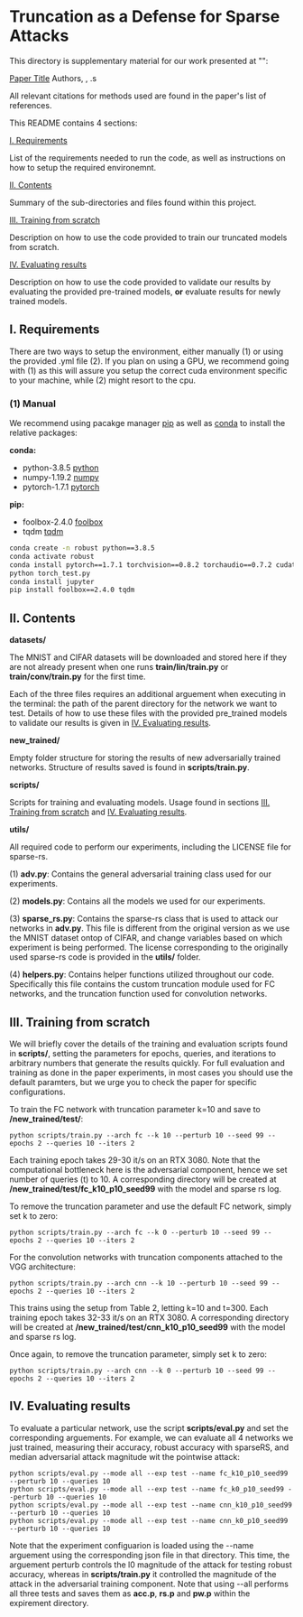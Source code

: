 # Truncation as a Defense for Sparse Attacks
This directory is supplementary material for our work presented at "": 

[Paper Title](google.com) Authors, , .s

All relevant citations for methods used are found in the paper's list of references.

This README contains 4 sections:

[I. Requirements](#i.-requirements)

List of the requirements needed to run the code, as well as instructions on how to setup the required environemnt.

[II. Contents](#ii.-contents)

Summary of the sub-directories and files found within this project.

[III. Training from scratch](#iii.-training-from-scratch)

Description on how to use the code provided to train our truncated models from scratch.

[IV. Evaluating results](#iv.-evaluating-results)

Description on how to use the code provided to validate our results by evaluating the provided pre-trained models, **or** evaluate results for newly trained models.

## I. Requirements
There are two ways to setup the environment, either manually (1) or using the provided .yml file (2). If you plan on using a GPU, we recommend going with (1) as this will assure you setup the correct cuda environment specific to your machine, while (2) might resort to the cpu. 

### (1) Manual
We recommend using pacakge manager [pip](https://pip.pypa.io/en/stable/) as well as 
[conda](https://www.anaconda.com/products/individual) to install the relative packages:

**conda:**
- python-3.8.5 [python](https://www.python.org/downloads/release/python-385/)
- numpy-1.19.2 [numpy](https://numpy.org/devdocs/release/1.19.2-notes.html)
- pytorch-1.7.1 [pytorch](https://pytorch.org/)

**pip:**
- foolbox-2.4.0 [foolbox](https://foolbox.readthedocs.io/en/v2.4.0/)
- tqdm [tqdm](https://tqdm.github.io/)

```bash
conda create -n robust python==3.8.5
conda activate robust
conda install pytorch==1.7.1 torchvision==0.8.2 torchaudio==0.7.2 cudatoolkit=11.0 -c pytorch
python torch_test.py
conda install jupyter
pip install foolbox==2.4.0 tqdm
```

## II. Contents

**datasets/**

The MNIST and CIFAR datasets will be downloaded and stored here if they are not already present when one runs **train/lin/train.py** or **train/conv/train.py** for the first time. 

Each of the three files requires an additional arguement when executing in the terminal: the path of the parent directory for the network we want to test. Details of how to use these files with the provided pre_trained models to validate our results is given in [IV. Evaluating results](#iv.-evaluating-results).

**new_trained/**

Empty folder structure for storing the results of new adversarially trained networks. Structure of results saved is found in **scripts/train.py**. 

**scripts/**

Scripts for training and evaluating models. Usage found in sections [III. Training from scratch](#iii.-training-from-scratch) and [IV. Evaluating results](#iv.-evaluating-results).

**utils/**

All required code to perform our experiments, including the LICENSE file for sparse-rs.

(1) **adv.py**: Contains the general adversarial training class used for our experiments.  

(2) **models.py**: Contains all the models we used for our experiments.

(3) **sparse_rs.py**: Contains the sparse-rs class that is used to attack our networks in **adv.py**. This file is different from the original version as we use the MNIST dataset ontop of CIFAR, and change variables based on which experiment is being performed. The license corresponding to the originally used sparse-rs code is provided in the **utils/** folder.

(4) **helpers.py**: Contains helper functions utilized throughout our code. Specifically this file contains the custom truncation module used for FC networks, and the truncation function used for convolution networks.

## III. Training from scratch

We will briefly cover the details of the training and evaluation scripts found in **scripts/**, setting the parameters for epochs, queries, and iterations to arbitrary numbers that generate the results quickly. For full evaluation and training as done in the paper experiments, in most cases you should use the default paramters, but we urge you to check the paper for specific configurations.

To train the FC network with truncation parameter k=10 and save to **/new_trained/test/**:

```console
python scripts/train.py --arch fc --k 10 --perturb 10 --seed 99 --epochs 2 --queries 10 --iters 2 
```

Each training epoch takes 29-30 it/s on an RTX 3080. Note that the computational bottleneck here is the adversarial component, hence we set number of queries (t) to 10. A corresponding directory will be created at **/new_trained/test/fc_k10_p10_seed99** with the model and sparse rs log. 

To remove the truncation parameter and use the default FC network, simply set k to zero:

```console
python scripts/train.py --arch fc --k 0 --perturb 10 --seed 99 --epochs 2 --queries 10 --iters 2 
```

For the convolution networks with truncation components attached to the VGG architecture:

```console
python scripts/train.py --arch cnn --k 10 --perturb 10 --seed 99 --epochs 2 --queries 10 --iters 2
```

This trains using the setup from Table 2, letting k=10 and t=300. Each training epoch takes 32-33 it/s on an RTX 3080. A corresponding directory will be created at **/new_trained/test/cnn_k10_p10_seed99** with the model and sparse rs log.

Once again, to remove the truncation parameter, simply set k to zero:

```console
python scripts/train.py --arch cnn --k 0 --perturb 10 --seed 99 --epochs 2 --queries 10 --iters 2
```

## IV. Evaluating results

To evaluate a particular network, use the script **scripts/eval.py** and set the corresponding arguements. For example, we can evaluate all 4 networks we just trained, measuring their accuracy, robust accuracy with sparseRS, and median adversarial attack magnitude wit the pointwise attack:

```console
python scripts/eval.py --mode all --exp test --name fc_k10_p10_seed99 --perturb 10 --queries 10
python scripts/eval.py --mode all --exp test --name fc_k0_p10_seed99 --perturb 10 --queries 10
python scripts/eval.py --mode all --exp test --name cnn_k10_p10_seed99 --perturb 10 --queries 10
python scripts/eval.py --mode all --exp test --name cnn_k0_p10_seed99 --perturb 10 --queries 10
```

Note that the experiment configuarion is loaded using the --name arguement using the corresponding json file in that directory. This time, the arguement perturb controls the l0 magnitude of the attack for testing robust accuracy, whereas in **scripts/train.py** it controlled the magnitude of the attack in the adversarial training component. Note that using --all performs all three tests and saves them as **acc.p**, **rs.p** and **pw.p** within the expirement directory.
